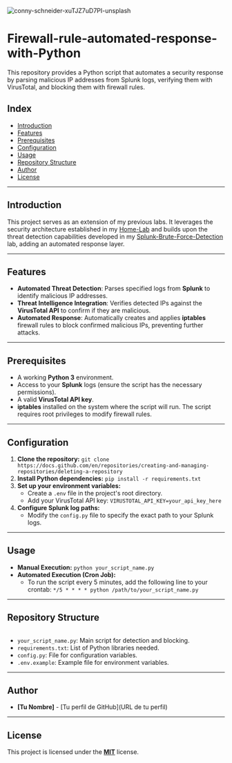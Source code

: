 ![conny-schneider-xuTJZ7uD7PI-unsplash](https://github.com/user-attachments/assets/7f51e31b-1f0c-4e44-8cf5-63f270a62f38)

# Firewall-rule-automated-response-with-Python
This repository provides a Python script that automates a security response by parsing malicious IP addresses from Splunk logs, verifying them with VirusTotal, and blocking them with firewall rules.


## Index

* [Introduction](#introduction)
* [Features](#features)
* [Prerequisites](#prerequisites)
* [Configuration](#configuration)
* [Usage](#usage)
* [Repository Structure](#repository-structure)
* [Author](#author)
* [License](#license)

---

## Introduction

This project serves as an extension of my previous labs. It leverages the security architecture established in my [Home-Lab](https://github.com/nachogtan/Home-Lab-Project-Building-a-Multi-Hommed-Router-and-Firewall-with-Debian) and builds upon the threat detection capabilities developed in my [Splunk-Brute-Force-Detection](https://github.com/nachogtan/Splunk-Brute-force-detection) lab, adding an automated response layer.

---

## Features

* **Automated Threat Detection**: Parses specified logs from **Splunk** to identify malicious IP addresses.
* **Threat Intelligence Integration**: Verifies detected IPs against the **VirusTotal API** to confirm if they are malicious.
* **Automated Response**: Automatically creates and applies **iptables** firewall rules to block confirmed malicious IPs, preventing further attacks.

---

## Prerequisites

* A working **Python 3** environment.
* Access to your **Splunk** logs (ensure the script has the necessary permissions).
* A valid **VirusTotal API key**.
* **iptables** installed on the system where the script will run. The script requires root privileges to modify firewall rules.

---

## Configuration

1.  **Clone the repository:**
    `git clone https://docs.github.com/en/repositories/creating-and-managing-repositories/deleting-a-repository`
2.  **Install Python dependencies:**
    `pip install -r requirements.txt`
3.  **Set up your environment variables:**
    * Create a `.env` file in the project's root directory.
    * Add your VirusTotal API key: `VIRUSTOTAL_API_KEY=your_api_key_here`
4.  **Configure Splunk log paths:**
    * Modify the `config.py` file to specify the exact path to your Splunk logs.

---

## Usage

* **Manual Execution:**
    `python your_script_name.py`
* **Automated Execution (Cron Job):**
    * To run the script every 5 minutes, add the following line to your crontab:
    `*/5 * * * * python /path/to/your_script_name.py`

---

## Repository Structure

```
```

* `your_script_name.py`: Main script for detection and blocking.
* `requirements.txt`: List of Python libraries needed.
* `config.py`: File for configuration variables.
* `.env.example`: Example file for environment variables.

---

## Author

* **[Tu Nombre]** - [Tu perfil de GitHub](URL de tu perfil)

---

## License

This project is licensed under the [**MIT**](/LICENSE) license.

